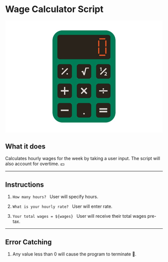 # Wage Calculator Script

![Calculator](calculator.jpg)
## **What it does** 
 Calculates hourly wages for the week by taking a user input. The script will also account for overtime. :dollar:

---
## **Instructions**
   1. `How many hours? `  User will specify hours. 
   
   2. `What is your hourly rate? ` User will enter rate.
   
   3. `Your total wages = ${wages} ` User will receive their total wages pre-tax.

 ---

 ## **Error Catching**
 1. Any value less than 0 will cause the program to terminate :no_entry_sign:. 
